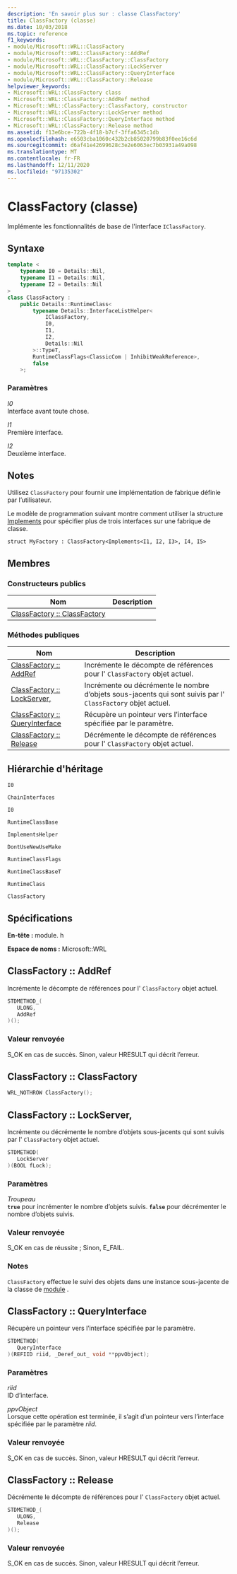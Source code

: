 ```yaml
---
description: 'En savoir plus sur : classe ClassFactory'
title: ClassFactory (classe)
ms.date: 10/03/2018
ms.topic: reference
f1_keywords:
- module/Microsoft::WRL::ClassFactory
- module/Microsoft::WRL::ClassFactory::AddRef
- module/Microsoft::WRL::ClassFactory::ClassFactory
- module/Microsoft::WRL::ClassFactory::LockServer
- module/Microsoft::WRL::ClassFactory::QueryInterface
- module/Microsoft::WRL::ClassFactory::Release
helpviewer_keywords:
- Microsoft::WRL::ClassFactory class
- Microsoft::WRL::ClassFactory::AddRef method
- Microsoft::WRL::ClassFactory::ClassFactory, constructor
- Microsoft::WRL::ClassFactory::LockServer method
- Microsoft::WRL::ClassFactory::QueryInterface method
- Microsoft::WRL::ClassFactory::Release method
ms.assetid: f13e6bce-722b-4f18-b7cf-3ffa6345c1db
ms.openlocfilehash: e6503cba1060c432b2cb85020799b83f0ee16c6d
ms.sourcegitcommit: d6af41e42699628c3e2e6063ec7b03931a49a098
ms.translationtype: MT
ms.contentlocale: fr-FR
ms.lasthandoff: 12/11/2020
ms.locfileid: "97135302"
---
```

# <a name="classfactory-class"></a>ClassFactory (classe)

Implémente les fonctionnalités de base de l'interface `IClassFactory`.

## <a name="syntax"></a>Syntaxe

```cpp
template <
    typename I0 = Details::Nil,
    typename I1 = Details::Nil,
    typename I2 = Details::Nil
>
class ClassFactory :
    public Details::RuntimeClass<
        typename Details::InterfaceListHelper<
            IClassFactory,
            I0,
            I1,
            I2,
            Details::Nil
        >::TypeT,
        RuntimeClassFlags<ClassicCom | InhibitWeakReference>,
        false
    >;
```

### <a name="parameters"></a>Paramètres

*I0*<br/>
Interface avant toute chose.

*I1*<br/>
Première interface.

*I2*<br/>
Deuxième interface.

## <a name="remarks"></a>Notes

Utilisez `ClassFactory` pour fournir une implémentation de fabrique définie par l’utilisateur.

Le modèle de programmation suivant montre comment utiliser la structure [Implements](implements-structure.md) pour spécifier plus de trois interfaces sur une fabrique de classe.

`struct MyFactory : ClassFactory<Implements<I1, I2, I3>, I4, I5>`

## <a name="members"></a>Membres

### <a name="public-constructors"></a>Constructeurs publics

Nom                                        | Description
------------------------------------------- | -----------
[ClassFactory :: ClassFactory](#classfactory) |

### <a name="public-methods"></a>M&#233;thodes publiques

Nom                                            | Description
----------------------------------------------- | ----------------------------------------------------------------------------------------------------------------
[ClassFactory :: AddRef](#addref)                 | Incrémente le décompte de références pour l' `ClassFactory` objet actuel.
[ClassFactory :: LockServer,](#lockserver)         | Incrémente ou décrémente le nombre d’objets sous-jacents qui sont suivis par l' `ClassFactory` objet actuel.
[ClassFactory :: QueryInterface](#queryinterface) | Récupère un pointeur vers l’interface spécifiée par le paramètre.
[ClassFactory :: Release](#release)               | Décrémente le décompte de références pour l' `ClassFactory` objet actuel.

## <a name="inheritance-hierarchy"></a>Hiérarchie d'héritage

`I0`

`ChainInterfaces`

`I0`

`RuntimeClassBase`

`ImplementsHelper`

`DontUseNewUseMake`

`RuntimeClassFlags`

`RuntimeClassBaseT`

`RuntimeClass`

`ClassFactory`

## <a name="requirements"></a>Spécifications

**En-tête :** module. h

**Espace de noms :** Microsoft::WRL

## <a name="classfactoryaddref"></a><a name="addref"></a> ClassFactory :: AddRef

Incrémente le décompte de références pour l' `ClassFactory` objet actuel.

```cpp
STDMETHOD_(
   ULONG,
   AddRef
)();
```

### <a name="return-value"></a>Valeur renvoyée

S_OK en cas de succès. Sinon, valeur HRESULT qui décrit l’erreur.

## <a name="classfactoryclassfactory"></a><a name="classfactory"></a> ClassFactory :: ClassFactory

```cpp
WRL_NOTHROW ClassFactory();
```

## <a name="classfactorylockserver"></a><a name="lockserver"></a> ClassFactory :: LockServer,

Incrémente ou décrémente le nombre d’objets sous-jacents qui sont suivis par l' `ClassFactory` objet actuel.

```cpp
STDMETHOD(
   LockServer
)(BOOL fLock);
```

### <a name="parameters"></a>Paramètres

*Troupeau*<br/>
**`true`** pour incrémenter le nombre d’objets suivis. **`false`** pour décrémenter le nombre d’objets suivis.

### <a name="return-value"></a>Valeur renvoyée

S_OK en cas de réussite ; Sinon, E_FAIL.

### <a name="remarks"></a>Notes

`ClassFactory` effectue le suivi des objets dans une instance sous-jacente de la classe de [module](module-class.md) .

## <a name="classfactoryqueryinterface"></a><a name="queryinterface"></a> ClassFactory :: QueryInterface

Récupère un pointeur vers l’interface spécifiée par le paramètre.

```cpp
STDMETHOD(
   QueryInterface
)(REFIID riid, _Deref_out_ void **ppvObject);
```

### <a name="parameters"></a>Paramètres

*riid*<br/>
ID d’interface.

*ppvObject*<br/>
Lorsque cette opération est terminée, il s’agit d’un pointeur vers l’interface spécifiée par le paramètre *riid*.

### <a name="return-value"></a>Valeur renvoyée

S_OK en cas de succès. Sinon, valeur HRESULT qui décrit l’erreur.

## <a name="classfactoryrelease"></a><a name="release"></a> ClassFactory :: Release

Décrémente le décompte de références pour l' `ClassFactory` objet actuel.

```cpp
STDMETHOD_(
   ULONG,
   Release
)();
```

### <a name="return-value"></a>Valeur renvoyée

S_OK en cas de succès. Sinon, valeur HRESULT qui décrit l’erreur.
